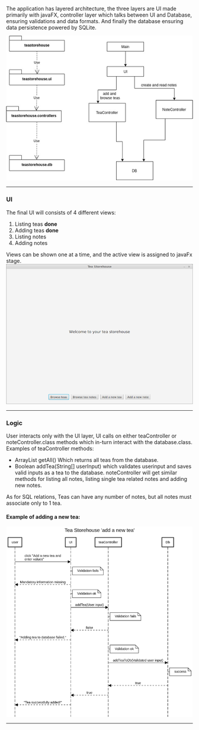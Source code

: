 The application has layered architecture, the three layers are UI made primarily with javaFX, controller layer which talks between UI and Database, ensuring validations and data formats. And finally the database ensuring data persistence powered by SQLite.


![architecture chart](https://github.com/Juustoisa/ot-harjoitustyo/blob/master/TeaStorehouse/Documentation/arkkitehtuuri.jpg)



---
### UI

The final UI will consists of 4 different views:
1. Listing teas   **done**
2. Adding teas    **done**
3. Listing notes
4. Adding notes

Views can be shown one at a time, and the active view is assigned to javaFx stage.
![Main menu](https://github.com/Juustoisa/ot-harjoitustyo/blob/master/TeaStorehouse/Documentation/Assets/Mainmenu.png)

---
### Logic
User interacts only with the UI layer, UI calls on either teaController or noteController.class methods which in-turn interact with the database.class.
Examples of teaController methods: 
- ArrayList<String> getAll() Which returns all teas from the database. 
- Boolean addTea(String[] userInput) which validates userinput and saves valid inputs as a tea to the database.
noteController will get similar methods for listing all notes, listing single tea related notes and adding new notes.

As for SQL relations, Teas can have any number of notes, but all notes must associate only to 1 tea.

#### Example of adding a new tea:
![add a tea diagram](https://github.com/Juustoisa/ot-harjoitustyo/blob/master/TeaStorehouse/Documentation/SequenceDiagramAddTea.png)

---
